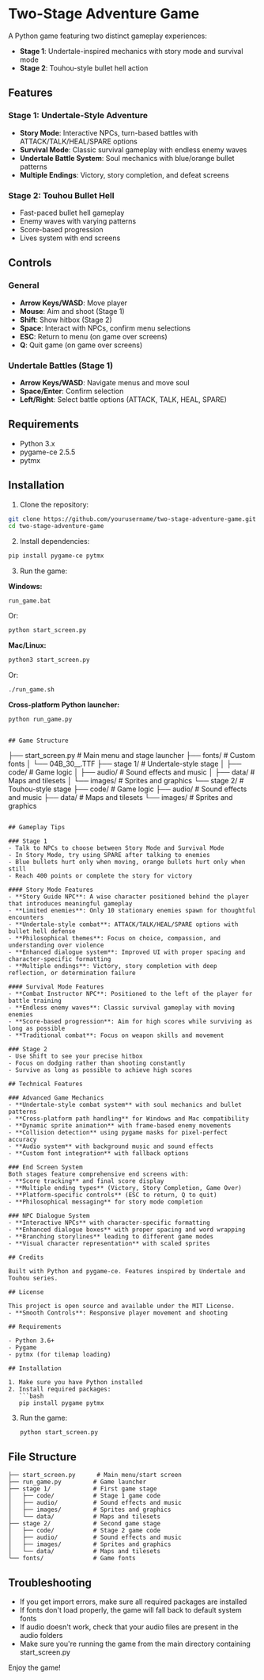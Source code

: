 # Two-Stage Adventure Game

A Python game featuring two distinct gameplay experiences:
- **Stage 1**: Undertale-inspired mechanics with story mode and survival mode
- **Stage 2**: Touhou-style bullet hell action

## Features

### Stage 1: Undertale-Style Adventure
- **Story Mode**: Interactive NPCs, turn-based battles with ATTACK/TALK/HEAL/SPARE options
- **Survival Mode**: Classic survival gameplay with endless enemy waves
- **Undertale Battle System**: Soul mechanics with blue/orange bullet patterns
- **Multiple Endings**: Victory, story completion, and defeat screens

### Stage 2: Touhou Bullet Hell
- Fast-paced bullet hell gameplay
- Enemy waves with varying patterns
- Score-based progression
- Lives system with end screens

## Controls

### General
- **Arrow Keys/WASD**: Move player
- **Mouse**: Aim and shoot (Stage 1)
- **Shift**: Show hitbox (Stage 2)
- **Space**: Interact with NPCs, confirm menu selections
- **ESC**: Return to menu (on game over screens)
- **Q**: Quit game (on game over screens)

### Undertale Battles (Stage 1)
- **Arrow Keys/WASD**: Navigate menus and move soul
- **Space/Enter**: Confirm selection
- **Left/Right**: Select battle options (ATTACK, TALK, HEAL, SPARE)

## Requirements

- Python 3.x
- pygame-ce 2.5.5
- pytmx

## Installation

1. Clone the repository:
```bash
git clone https://github.com/yourusername/two-stage-adventure-game.git
cd two-stage-adventure-game
```

2. Install dependencies:
```bash
pip install pygame-ce pytmx
```

3. Run the game:

**Windows:**
```batch
run_game.bat
```
Or:
```cmd
python start_screen.py
```

**Mac/Linux:**
```bash
python3 start_screen.py
```
Or:
```bash
./run_game.sh
```

**Cross-platform Python launcher:**
```bash
python run_game.py
```
```

## Game Structure

```
├── start_screen.py          # Main menu and stage launcher
├── fonts/                   # Custom fonts
│   └── 04B_30__.TTF
├── stage 1/                 # Undertale-style stage
│   ├── code/               # Game logic
│   ├── audio/              # Sound effects and music
│   ├── data/               # Maps and tilesets
│   └── images/             # Sprites and graphics
└── stage 2/                # Touhou-style stage
    ├── code/               # Game logic
    ├── audio/              # Sound effects and music
    ├── data/               # Maps and tilesets
    └── images/             # Sprites and graphics
```

## Gameplay Tips

### Stage 1
- Talk to NPCs to choose between Story Mode and Survival Mode
- In Story Mode, try using SPARE after talking to enemies
- Blue bullets hurt only when moving, orange bullets hurt only when still
- Reach 400 points or complete the story for victory

#### Story Mode Features
- **Story Guide NPC**: A wise character positioned behind the player that introduces meaningful gameplay
- **Limited enemies**: Only 10 stationary enemies spawn for thoughtful encounters
- **Undertale-style combat**: ATTACK/TALK/HEAL/SPARE options with bullet hell defense
- **Philosophical themes**: Focus on choice, compassion, and understanding over violence
- **Enhanced dialogue system**: Improved UI with proper spacing and character-specific formatting
- **Multiple endings**: Victory, story completion with deep reflection, or determination failure

#### Survival Mode Features
- **Combat Instructor NPC**: Positioned to the left of the player for battle training
- **Endless enemy waves**: Classic survival gameplay with moving enemies
- **Score-based progression**: Aim for high scores while surviving as long as possible
- **Traditional combat**: Focus on weapon skills and movement

### Stage 2
- Use Shift to see your precise hitbox
- Focus on dodging rather than shooting constantly
- Survive as long as possible to achieve high scores

## Technical Features

### Advanced Game Mechanics
- **Undertale-style combat system** with soul mechanics and bullet patterns
- **Cross-platform path handling** for Windows and Mac compatibility
- **Dynamic sprite animation** with frame-based enemy movements
- **Collision detection** using pygame masks for pixel-perfect accuracy
- **Audio system** with background music and sound effects
- **Custom font integration** with fallback options

### End Screen System
Both stages feature comprehensive end screens with:
- **Score tracking** and final score display
- **Multiple ending types** (Victory, Story Completion, Game Over)
- **Platform-specific controls** (ESC to return, Q to quit)
- **Philosophical messaging** for story mode completion

### NPC Dialogue System
- **Interactive NPCs** with character-specific formatting
- **Enhanced dialogue boxes** with proper spacing and word wrapping
- **Branching storylines** leading to different game modes
- **Visual character representation** with scaled sprites

## Credits

Built with Python and pygame-ce. Features inspired by Undertale and Touhou series.

## License

This project is open source and available under the MIT License.
- **Smooth Controls**: Responsive player movement and shooting

## Requirements

- Python 3.6+
- Pygame
- pytmx (for tilemap loading)

## Installation

1. Make sure you have Python installed
2. Install required packages:
   ```bash
   pip install pygame pytmx
   ```
3. Run the game:
   ```bash
   python start_screen.py
   ```

## File Structure

```
├── start_screen.py      # Main menu/start screen
├── run_game.py         # Game launcher
├── stage 1/            # First game stage
│   ├── code/           # Stage 1 game code
│   ├── audio/          # Sound effects and music
│   ├── images/         # Sprites and graphics
│   └── data/           # Maps and tilesets
├── stage 2/            # Second game stage
│   ├── code/           # Stage 2 game code
│   ├── audio/          # Sound effects and music
│   ├── images/         # Sprites and graphics
│   └── data/           # Maps and tilesets
└── fonts/              # Game fonts
```

## Troubleshooting

- If you get import errors, make sure all required packages are installed
- If fonts don't load properly, the game will fall back to default system fonts
- If audio doesn't work, check that your audio files are present in the audio folders
- Make sure you're running the game from the main directory containing start_screen.py

Enjoy the game!
